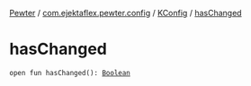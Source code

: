 [Pewter](../../index.md) / [com.ejektaflex.pewter.config](../index.md) / [KConfig](index.md) / [hasChanged](./has-changed.md)

# hasChanged

`open fun hasChanged(): `[`Boolean`](https://kotlinlang.org/api/latest/jvm/stdlib/kotlin/-boolean/index.html)